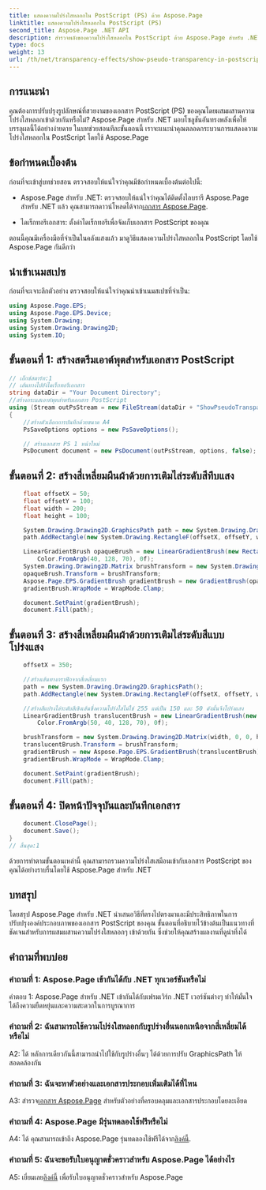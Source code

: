 ```yaml
---
title: แสดงความโปร่งใสหลอกใน PostScript (PS) ด้วย Aspose.Page
linktitle: แสดงความโปร่งใสหลอกใน PostScript (PS)
second_title: Aspose.Page .NET API
description: สำรวจพลังของความโปร่งใสหลอกใน PostScript ด้วย Aspose.Page สำหรับ .NET ปฏิบัติตามคำแนะนำทีละขั้นตอนของเราเพื่อให้ได้เอกสารที่สวยงามน่าทึ่ง
type: docs
weight: 13
url: /th/net/transparency-effects/show-pseudo-transparency-in-postscript-ps/
---
```

## การแนะนำ

คุณต้องการปรับปรุงรูปลักษณ์ที่สวยงามของเอกสาร PostScript (PS) ของคุณโดยผสมผสานความโปร่งใสหลอกเข้าด้วยกันหรือไม่? Aspose.Page สำหรับ .NET มอบโซลูชันอันทรงพลังเพื่อให้บรรลุผลนี้ได้อย่างง่ายดาย ในบทช่วยสอนทีละขั้นตอนนี้ เราจะแนะนำคุณตลอดกระบวนการแสดงความโปร่งใสหลอกใน PostScript โดยใช้ Aspose.Page

## ข้อกำหนดเบื้องต้น

ก่อนที่จะเข้าสู่บทช่วยสอน ตรวจสอบให้แน่ใจว่าคุณมีข้อกำหนดเบื้องต้นต่อไปนี้:

- Aspose.Page สำหรับ .NET: ตรวจสอบให้แน่ใจว่าคุณได้ติดตั้งไลบรารี Aspose.Page สำหรับ .NET แล้ว คุณสามารถดาวน์โหลดได้จาก[เอกสาร Aspose.Page](https://reference.aspose.com/page/net/).

- ไดเร็กทอรีเอกสาร: ตั้งค่าไดเร็กทอรีเพื่อจัดเก็บเอกสาร PostScript ของคุณ

ตอนนี้คุณมีเครื่องมือที่จำเป็นในคลังแสงแล้ว มาดูวิธีแสดงความโปร่งใสหลอกใน PostScript โดยใช้ Aspose.Page กันดีกว่า

## นำเข้าเนมสเปซ

ก่อนที่จะเจาะลึกตัวอย่าง ตรวจสอบให้แน่ใจว่าคุณนำเข้าเนมสเปซที่จำเป็น:

```csharp
using Aspose.Page.EPS;
using Aspose.Page.EPS.Device;
using System.Drawing;
using System.Drawing.Drawing2D;
using System.IO;
```

## ขั้นตอนที่ 1: สร้างสตรีมเอาต์พุตสำหรับเอกสาร PostScript

```csharp
// เอ็กซ์สตาร์ท:1
// เส้นทางไปยังไดเร็กทอรีเอกสาร
string dataDir = "Your Document Directory";
//สร้างกระแสเอาท์พุทสำหรับเอกสาร PostScript
using (Stream outPsStream = new FileStream(dataDir + "ShowPseudoTransparency_outPS.ps", FileMode.Create))
{
	//สร้างตัวเลือกการบันทึกด้วยขนาด A4
	PsSaveOptions options = new PsSaveOptions();

	// สร้างเอกสาร PS 1 หน้าใหม่
	PsDocument document = new PsDocument(outPsStream, options, false);
```

## ขั้นตอนที่ 2: สร้างสี่เหลี่ยมผืนผ้าด้วยการเติมไล่ระดับสีทึบแสง

```csharp
	float offsetX = 50;
	float offsetY = 100;
	float width = 200;
	float height = 100;

	System.Drawing.Drawing2D.GraphicsPath path = new System.Drawing.Drawing2D.GraphicsPath();
	path.AddRectangle(new System.Drawing.RectangleF(offsetX, offsetY, width, height));

	LinearGradientBrush opaqueBrush = new LinearGradientBrush(new RectangleF(0, 0, 200, 100), Color.FromArgb(0, 0, 0),
		Color.FromArgb(40, 128, 70), 0f);
	System.Drawing.Drawing2D.Matrix brushTransform = new System.Drawing.Drawing2D.Matrix(width, 0, 0, height, offsetX, offsetY);
	opaqueBrush.Transform = brushTransform;
	Aspose.Page.EPS.GradientBrush gradientBrush = new GradientBrush(opaqueBrush);
	gradientBrush.WrapMode = WrapMode.Clamp;

	document.SetPaint(gradientBrush);
	document.Fill(path);
```

## ขั้นตอนที่ 3: สร้างสี่เหลี่ยมผืนผ้าด้วยการเติมไล่ระดับสีแบบโปร่งแสง

```csharp
	offsetX = 350;

	//สร้างเส้นทางกราฟิกจากสี่เหลี่ยมแรก
	path = new System.Drawing.Drawing2D.GraphicsPath();
	path.AddRectangle(new System.Drawing.RectangleF(offsetX, offsetY, width, height));

	//สร้างสีแปรงไล่ระดับสีเชิงเส้นซึ่งความโปร่งใสไม่ใช่ 255 แต่เป็น 150 และ 50 ดังนั้นจึงโปร่งแสง
	LinearGradientBrush translucentBrush = new LinearGradientBrush(new RectangleF(0, 0, width, height), Color.FromArgb(150, 0, 0, 0),
		Color.FromArgb(50, 40, 128, 70), 0f);

	brushTransform = new System.Drawing.Drawing2D.Matrix(width, 0, 0, height, offsetX, offsetY);
	translucentBrush.Transform = brushTransform;
	gradientBrush = new Aspose.Page.EPS.GradientBrush(translucentBrush);
	gradientBrush.WrapMode = WrapMode.Clamp;

	document.SetPaint(gradientBrush);
	document.Fill(path);
```

## ขั้นตอนที่ 4: ปิดหน้าปัจจุบันและบันทึกเอกสาร

```csharp
	document.ClosePage();
	document.Save();
}
// สิ้นสุด:1
```

ด้วยการทำตามขั้นตอนเหล่านี้ คุณสามารถรวมความโปร่งใสเสมือนเข้ากับเอกสาร PostScript ของคุณได้อย่างราบรื่นโดยใช้ Aspose.Page สำหรับ .NET

## บทสรุป

โดยสรุป Aspose.Page สำหรับ .NET นำเสนอวิธีที่ตรงไปตรงมาและมีประสิทธิภาพในการปรับปรุงองค์ประกอบภาพของเอกสาร PostScript ของคุณ ขั้นตอนที่อธิบายไว้ข้างต้นเป็นแนวทางที่ชัดเจนสำหรับการผสมผสานความโปร่งใสหลอกๆ เข้าด้วยกัน ซึ่งช่วยให้คุณสร้างผลงานที่ดูน่าทึ่งได้

## คำถามที่พบบ่อย

### คำถามที่ 1: Aspose.Page เข้ากันได้กับ .NET ทุกเวอร์ชันหรือไม่

คำตอบ 1: Aspose.Page สำหรับ .NET เข้ากันได้กับเฟรมเวิร์ก .NET เวอร์ชันต่างๆ ทำให้มั่นใจได้ถึงความยืดหยุ่นและความสะดวกในการบูรณาการ

### คำถามที่ 2: ฉันสามารถใช้ความโปร่งใสหลอกกับรูปร่างอื่นนอกเหนือจากสี่เหลี่ยมได้หรือไม่

A2: ได้ หลักการเดียวกันนี้สามารถนำไปใช้กับรูปร่างอื่นๆ ได้ด้วยการปรับ GraphicsPath ให้สอดคล้องกัน

### คำถามที่ 3: ฉันจะหาตัวอย่างและเอกสารประกอบเพิ่มเติมได้ที่ไหน

 A3: สำรวจ[เอกสาร Aspose.Page](https://reference.aspose.com/page/net/) สำหรับตัวอย่างที่ครอบคลุมและเอกสารประกอบโดยละเอียด

### คำถามที่ 4: Aspose.Page มีรุ่นทดลองใช้ฟรีหรือไม่

 A4: ได้ คุณสามารถเข้าถึง Aspose.Page รุ่นทดลองใช้ฟรีได้จาก[ลิงค์นี้](https://releases.aspose.com/).

### คำถามที่ 5: ฉันจะขอรับใบอนุญาตชั่วคราวสำหรับ Aspose.Page ได้อย่างไร

 A5: เยี่ยมเลย[ลิงค์นี้](https://purchase.aspose.com/temporary-license/) เพื่อรับใบอนุญาตชั่วคราวสำหรับ Aspose.Page